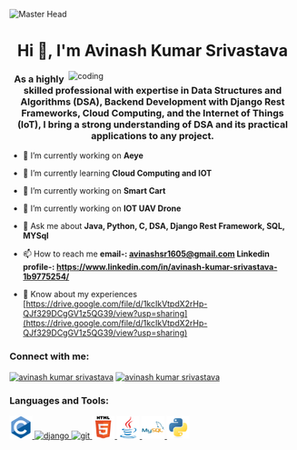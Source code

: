 ![Master Head](https://cdn.wallpapersafari.com/89/75/7ORakF.jpg)
<h1 align="center">Hi 👋, I'm Avinash Kumar Srivastava</h1>
<img align="right" alt="coding" width="400" src="https://camo.githubusercontent.com/a4c584bce1c41271485d28f92aaf9f581b3c88b68ca723b6edfd58b4ba988c2b/68747470733a2f2f63646e2e6472696262626c652e636f6d2f75736572732f313138373833362f73637265656e73686f74732f363533393432392f70726f6772616d65722e676966">
<h3 align="center">As a highly skilled professional with expertise in Data Structures and Algorithms (DSA), Backend Development with Django Rest Frameworks, Cloud Computing, and the Internet of Things (IoT), I bring a strong understanding of DSA and its practical applications to any project.</h3>

- 🔭 I’m currently working on **Aeye**

- 🌱 I’m currently learning **Cloud Computing and IOT**

- 🔭 I’m currently working on **Smart Cart**

- 🔭 I’m currently working on **IOT UAV Drone**

- 💬 Ask me about **Java, Python, C, DSA, Django Rest Framework, SQL, MYSql**

- 📫 How to reach me **email-: avinashsr1605@gmail.com Linkedin profile-: https://www.linkedin.com/in/avinash-kumar-srivastava-1b9775254/**

- 📄 Know about my experiences [https://drive.google.com/file/d/1kcIkVtpdX2rHp-QJf329DCgGV1z5QG39/view?usp=sharing](https://drive.google.com/file/d/1kcIkVtpdX2rHp-QJf329DCgGV1z5QG39/view?usp=sharing)

<h3 align="left">Connect with me:</h3>
<p align="left">
<a href="https://linkedin.com/in/avinash kumar srivastava" target="blank"><img align="center" src="https://raw.githubusercontent.com/rahuldkjain/github-profile-readme-generator/master/src/images/icons/Social/linked-in-alt.svg" alt="avinash kumar srivastava" height="30" width="40" /></a>
<a href="https://www.leetcode.com/avinash kumar srivastava" target="blank"><img align="center" src="https://raw.githubusercontent.com/rahuldkjain/github-profile-readme-generator/master/src/images/icons/Social/leet-code.svg" alt="avinash kumar srivastava" height="30" width="40" /></a>
</p>

<h3 align="left">Languages and Tools:</h3>
<p align="left"> <a href="https://www.cprogramming.com/" target="_blank" rel="noreferrer"> <img src="https://raw.githubusercontent.com/devicons/devicon/master/icons/c/c-original.svg" alt="c" width="40" height="40"/> </a> <a href="https://www.djangoproject.com/" target="_blank" rel="noreferrer"> <img src="https://cdn.worldvectorlogo.com/logos/django.svg" alt="django" width="40" height="40"/> </a> <a href="https://git-scm.com/" target="_blank" rel="noreferrer"> <img src="https://www.vectorlogo.zone/logos/git-scm/git-scm-icon.svg" alt="git" width="40" height="40"/> </a> <a href="https://www.w3.org/html/" target="_blank" rel="noreferrer"> <img src="https://raw.githubusercontent.com/devicons/devicon/master/icons/html5/html5-original-wordmark.svg" alt="html5" width="40" height="40"/> </a> <a href="https://www.java.com" target="_blank" rel="noreferrer"> <img src="https://raw.githubusercontent.com/devicons/devicon/master/icons/java/java-original.svg" alt="java" width="40" height="40"/> </a> <a href="https://www.mysql.com/" target="_blank" rel="noreferrer"> <img src="https://raw.githubusercontent.com/devicons/devicon/master/icons/mysql/mysql-original-wordmark.svg" alt="mysql" width="40" height="40"/> </a> <a href="https://www.python.org" target="_blank" rel="noreferrer"> <img src="https://raw.githubusercontent.com/devicons/devicon/master/icons/python/python-original.svg" alt="python" width="40" height="40"/> </a> </p>
